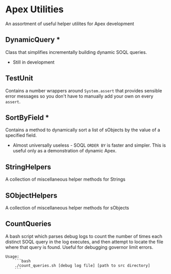 Apex Utilities
==============

An assortment of useful helper utilites for Apex development

DynamicQuery *
--------------

Class that simplifies incrementally building dynamic SOQL queries.
 * Still in development

TestUnit
--------

Contains a number wrappers around `System.assert` that provides sensible
error messages so you don't have to manually add your own on every `assert`.

SortByField *
-------------

Contains a method to dynamically sort a list of sObjects by the value of a
specified field.
 * Almost universally useless - SOQL `ORDER BY` is faster and simpler.
 This is useful only as a demonstration of dynamic Apex.

StringHelpers
-------------

A collection of miscellaneous helper methods for Strings

SObjectHelpers
--------------

A collection of miscellaneous helper methods for sObjects

CountQueries
------------

A bash script which parses debug logs to count the number of times each
distinct SOQL query in the log executes, and then attempt to locate the
file where that query is found.  Useful for debugging governor limit
errors.

    Usage:
		```bash
		./count_queries.sh [debug log file] [path to src directory]
		```

